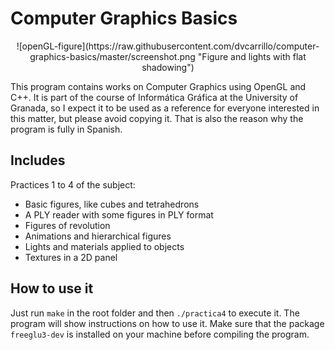 # Computer Graphics Basics
<p align="center">![openGL-figure](https://raw.githubusercontent.com/dvcarrillo/computer-graphics-basics/master/screenshot.png "Figure and lights with flat shadowing")</p>

This program contains works on Computer Graphics using OpenGL and C++.
It is part of the course of Informática Gráfica at the University of Granada, so I expect it
to be used as a reference for everyone interested in this matter, but please avoid copying it.
That is also the reason why the program is fully in Spanish.

## Includes
Practices 1 to 4 of the subject:
- Basic figures, like cubes and tetrahedrons
- A PLY reader with some figures in PLY format
- Figures of revolution
- Animations and hierarchical figures
- Lights and materials applied to objects
- Textures in a 2D panel

## How to use it
Just run `make` in the root folder and then `./practica4` to execute it.
The program will show instructions on how to use it.
Make sure that the package `freeglu3-dev` is installed on your machine before compiling
the program.
